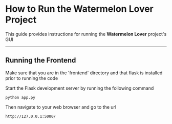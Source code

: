 # How to Run the Watermelon Lover Project

This guide provides instructions for running the **Watermelon Lover** project's GUI

---

## Running the Frontend

Make sure that you are in the 'frontend' directory and that flask is installed prior to running the code

Start the Flask development server by running the following command
```
python app.py
```

Then navigate to your web browser and go to the url
```
http://127.0.0.1:5000/
```
